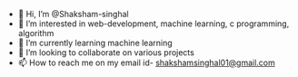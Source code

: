 - 👋 Hi, I’m @Shaksham-singhal
- 👀 I’m interested in web-development, machine learning, c programming, algorithm 
- 🌱 I’m currently learning machine learning
- 💞️ I’m looking to collaborate on various projects 
- 📫 How to reach me on my email id- shakshamsinghal01@gmail.com

<!---
Shaksham-singhal/Shaksham-singhal is a ✨ special ✨ repository because its `README.md` (this file) appears on your GitHub profile.
You can click the Preview link to take a look at your changes.
--->
